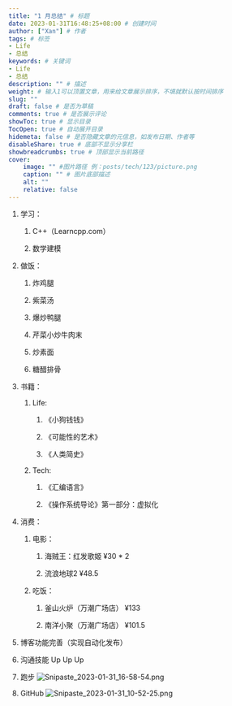 ```yaml
---
title: "1 月总结" # 标题
date: 2023-01-31T16:48:25+08:00 # 创建时间
author: ["Xan"] # 作者
tags: # 标签
- Life 
- 总结
keywords: # 关键词
- Life 
- 总结
description: "" # 描述
weight: # 输入1可以顶置文章，用来给文章展示排序，不填就默认按时间排序
slug: ""
draft: false # 是否为草稿
comments: true # 是否展示评论
showToc: true # 显示目录
TocOpen: true # 自动展开目录
hidemeta: false # 是否隐藏文章的元信息，如发布日期、作者等
disableShare: true # 底部不显示分享栏
showbreadcrumbs: true # 顶部显示当前路径
cover:
    image: "" #图片路径 例：posts/tech/123/picture.png
    caption: "" # 图片底部描述
    alt: ""
    relative: false
---
```


1.  学习：
    
    1.  C++（Learncpp.com）
        
    2.  数学建模
        
2.  做饭：
    
    1.  炸鸡腿
        
    2.  紫菜汤
        
    3.  爆炒鸭腿
        
    4.  芹菜小炒牛肉末
        
    5.  炒素面
        
    6.  糖醋排骨
        
3.  书籍：
    
    1.  Life:
        
        1.  《小狗钱钱》
            
        2.  《可能性的艺术》
            
        3.  《人类简史》
            
    2.  Tech:
        
        1.  《汇编语言》
            
        2.  《操作系统导论》第一部分：虚拟化
            
4.  消费：
    
    1.  电影：
        
        1.  海贼王：红发歌姬 ¥30 * 2
            
        2.  流浪地球2 ¥48.5
            
    2.  吃饭：
        
        1.  釜山火炉（万潮广场店） ¥133
            
        2.  南洋小聚（万潮广场店） ¥101.5
            
5.  博客功能完善（实现自动化发布）
    
6.  沟通技能 Up Up Up
    
7.  跑步
![Snipaste_2023-01-31_16-58-54.png](https://bu.dusays.com/2023/01/31/63d8d866b2045.png)


8.  GitHub
![Snipaste_2023-01-31_10-52-25.png](https://bu.dusays.com/2023/01/31/63d8d748a38da.png)
